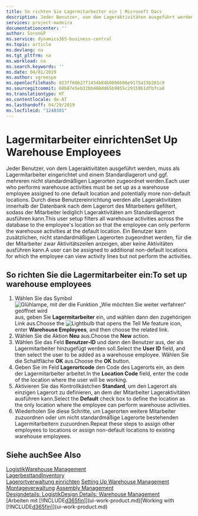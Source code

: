 ```yaml
---
title: So richten Sie Lagermitarbeiter ein | Microsoft Docs
description: Jeder Benutzer, von dem Lageraktivitäten ausgeführt werden, muss als Lagermitarbeiter eingerichtet und einem Standardlagerort und ggf. mehreren nicht standardmäßigen Lagerorten zugeordnet werden.
services: project-madeira
documentationcenter: ''
author: SorenGP
ms.service: dynamics365-business-central
ms.topic: article
ms.devlang: na
ms.tgt_pltfrm: na
ms.workload: na
ms.search.keywords: ''
ms.date: 04/01/2019
ms.author: sgroespe
ms.openlocfilehash: 823ff60b27f1454b84b0096606e9175a15b261c9
ms.sourcegitcommit: 60b87e5eb32bb408dd65b9855c29159b1dfbfca8
ms.translationtype: HT
ms.contentlocale: de-AT
ms.lasthandoff: 04/29/2019
ms.locfileid: "1248381"
---
```

# <a name="set-up-warehouse-employees"></a><span data-ttu-id="41a19-103">Lagermitarbeiter einrichten</span><span class="sxs-lookup"><span data-stu-id="41a19-103">Set Up Warehouse Employees</span></span>
<span data-ttu-id="41a19-104">Jeder Benutzer, von dem Lageraktivitäten ausgeführt werden, muss als Lagermitarbeiter eingerichtet und einem Standardlagerort und ggf. mehreren nicht standardmäßigen Lagerorten zugeordnet werden.</span><span class="sxs-lookup"><span data-stu-id="41a19-104">Each user who performs warehouse activities must be set up as a warehouse employee assigned to one default location and potentially more non-default locations.</span></span> <span data-ttu-id="41a19-105">Durch diese Benutzereinrichtung werden alle Lageraktivitäten innerhalb der Datenbank nach dem Lagerort des Mitarbeiters gefiltert, sodass der Mitarbeiter lediglich Lageraktivitäten am Standardlagerort ausführen kann.</span><span class="sxs-lookup"><span data-stu-id="41a19-105">This user setup filters all warehouse activities across the database to the employee's location so that the employee can only perform the warehouse activities at the default location.</span></span> <span data-ttu-id="41a19-106">Ein Benutzer kann zusätzlichen, nicht standardmäßigen Lagerorten zugeordnet werden, für die der Mitarbeiter zwar Aktivitätszeilen anzeigen, aber keine Aktivitäten ausführen kann.</span><span class="sxs-lookup"><span data-stu-id="41a19-106">A user can be assigned to additional non-default locations for which the employee can view activity lines but not perform the activities.</span></span>

## <a name="to-set-up-warehouse-employees"></a><span data-ttu-id="41a19-107">So richten Sie die Lagermitarbeiter ein:</span><span class="sxs-lookup"><span data-stu-id="41a19-107">To set up warehouse employees</span></span>  
1.  <span data-ttu-id="41a19-108">Wählen Sie das Symbol ![Glühlampe, mit der die Funktion „Wie möchten Sie weiter verfahren“ geöffnet wird](media/ui-search/search_small.png "Wie möchten Sie weiter verfahren?") aus, geben Sie **Lagermitarbeiter** ein, und wählen dann den zugehörigen Link aus.</span><span class="sxs-lookup"><span data-stu-id="41a19-108">Choose the ![Lightbulb that opens the Tell Me feature](media/ui-search/search_small.png "Tell me what you want to do") icon, enter **Warehouse Employees**, and then choose the related link.</span></span>  
2. <span data-ttu-id="41a19-109">Wählen Sie die Aktion **Neu** aus.</span><span class="sxs-lookup"><span data-stu-id="41a19-109">Choose the **New** action.</span></span>  
3. <span data-ttu-id="41a19-110">Wählen Sie das Feld **Benutzer-ID** und dann den Benutzer aus, der als Lagermitarbeiter hinzugefügt werden soll.</span><span class="sxs-lookup"><span data-stu-id="41a19-110">Select the **User ID** field, and then select the user to be added as a warehouse employee.</span></span> <span data-ttu-id="41a19-111">Wählen Sie die Schaltfläche **OK** aus.</span><span class="sxs-lookup"><span data-stu-id="41a19-111">Choose the **OK** button.</span></span>  
6.  <span data-ttu-id="41a19-112">Geben Sie im Feld **Lagerortcode** den Code des Lagerorts ein, an dem der Lagermitarbeiter arbeitet.</span><span class="sxs-lookup"><span data-stu-id="41a19-112">In the **Location Code** field, enter the code of the location where the user will be working.</span></span>  
7.  <span data-ttu-id="41a19-113">Aktivieren Sie das Kontrollkästchen **Standard**, um den Lagerort als einzigen Lagerort zu definieren, an dem der Mitarbeiter Lageraktivitäten ausführen kann.</span><span class="sxs-lookup"><span data-stu-id="41a19-113">Select the **Default** check box to define the location as the only location where the employee can perform warehouse activities.</span></span>  
8.  <span data-ttu-id="41a19-114">Wiederholen Sie diese Schritte, um Lagerorten weitere Mitarbeiter zuzuordnen oder um nicht standardmäßige Lagerorte bestehenden Lagermitarbeitern zuzuordnen.</span><span class="sxs-lookup"><span data-stu-id="41a19-114">Repeat these steps to assign other employees to locations or assign non-default locations to existing warehouse employees.</span></span>  

## <a name="see-also"></a><span data-ttu-id="41a19-115">Siehe auch</span><span class="sxs-lookup"><span data-stu-id="41a19-115">See Also</span></span>  
[<span data-ttu-id="41a19-116">Logistik</span><span class="sxs-lookup"><span data-stu-id="41a19-116">Warehouse Management</span></span>](warehouse-manage-warehouse.md)  
[<span data-ttu-id="41a19-117">Lagerbesttand</span><span class="sxs-lookup"><span data-stu-id="41a19-117">Inventory</span></span>](inventory-manage-inventory.md)  
<span data-ttu-id="41a19-118">[Lagerortverwaltung einrichten](warehouse-setup-warehouse.md)   </span><span class="sxs-lookup"><span data-stu-id="41a19-118">[Setting Up Warehouse Management](warehouse-setup-warehouse.md)   </span></span>  
<span data-ttu-id="41a19-119">[Montageverwaltung](assembly-assemble-items.md)  </span><span class="sxs-lookup"><span data-stu-id="41a19-119">[Assembly Management](assembly-assemble-items.md)  </span></span>  
[<span data-ttu-id="41a19-120">Designdetails: Logistik</span><span class="sxs-lookup"><span data-stu-id="41a19-120">Design Details: Warehouse Management</span></span>](design-details-warehouse-management.md)  
<span data-ttu-id="41a19-121">[Arbeiten mit [!INCLUDE[d365fin](includes/d365fin_md.md)]](ui-work-product.md)</span><span class="sxs-lookup"><span data-stu-id="41a19-121">[Working with [!INCLUDE[d365fin](includes/d365fin_md.md)]](ui-work-product.md)</span></span>  
